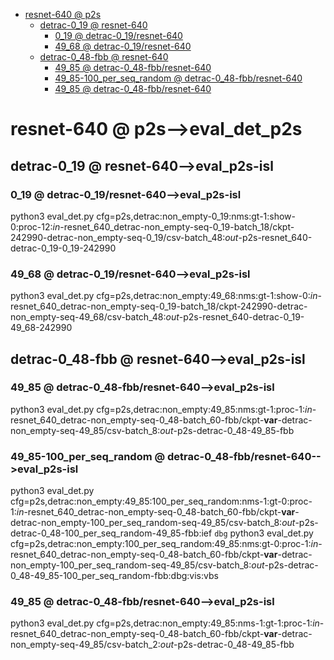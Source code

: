 <!-- MarkdownTOC -->

- [resnet-640       @ p2s](#resnet_640___p2_s_)
    - [detrac-0_19       @ resnet-640](#detrac_0_19___resnet_640_)
        - [0_19       @ detrac-0_19/resnet-640](#0_19___detrac_0_19_resnet_640_)
        - [49_68       @ detrac-0_19/resnet-640](#49_68___detrac_0_19_resnet_640_)
    - [detrac-0_48-fbb       @ resnet-640](#detrac_0_48_fbb___resnet_640_)
        - [49_85       @ detrac-0_48-fbb/resnet-640](#49_85___detrac_0_48_fbb_resnet_640_)
        - [49_85-100_per_seq_random       @ detrac-0_48-fbb/resnet-640](#49_85_100_per_seq_random___detrac_0_48_fbb_resnet_640_)
        - [49_85       @ detrac-0_48-fbb/resnet-640](#49_85___detrac_0_48_fbb_resnet_640__1)

<!-- /MarkdownTOC -->
<a id="resnet_640___p2_s_"></a>
# resnet-640       @ p2s-->eval_det_p2s
<a id="detrac_0_19___resnet_640_"></a>
## detrac-0_19       @ resnet-640-->eval_p2s-isl
<a id="49_68___detrac_0_9_resnet_640_vi_d_"></a>
<a id="0_19___detrac_0_19_resnet_640_"></a>
### 0_19       @ detrac-0_19/resnet-640-->eval_p2s-isl
python3 eval_det.py cfg=p2s,detrac:non_empty-0_19:nms:gt-1:show-0:proc-12:_in_-resnet_640_detrac-non_empty-seq-0_19-batch_18/ckpt-242990-detrac-non_empty-seq-0_19/csv-batch_48:_out_-p2s-resnet_640-detrac-0_19-0_19-242990
<a id="49_68___detrac_0_19_resnet_640_"></a>
### 49_68       @ detrac-0_19/resnet-640-->eval_p2s-isl
python3 eval_det.py cfg=p2s,detrac:non_empty:49_68:nms:gt-1:show-0:_in_-resnet_640_detrac-non_empty-seq-0_19-batch_18/ckpt-242990-detrac-non_empty-seq-49_68/csv-batch_48:_out_-p2s-resnet_640-detrac-0_19-49_68-242990

<a id="detrac_0_48_fbb___resnet_640_"></a>
## detrac-0_48-fbb       @ resnet-640-->eval_p2s-isl
<a id="49_85___detrac_0_48_fbb_resnet_640_"></a>
### 49_85       @ detrac-0_48-fbb/resnet-640-->eval_p2s-isl
python3 eval_det.py cfg=p2s,detrac:non_empty:49_85:nms:gt-1:proc-1:_in_-resnet_640_detrac-non_empty-seq-0_48-batch_60-fbb/ckpt-__var__-detrac-non_empty-seq-49_85/csv-batch_8:_out_-p2s-detrac-0_48-49_85-fbb

<a id="49_85_100_per_seq_random___detrac_0_48_fbb_resnet_640_"></a>
### 49_85-100_per_seq_random       @ detrac-0_48-fbb/resnet-640-->eval_p2s-isl
python3 eval_det.py cfg=p2s,detrac:non_empty:49_85:100_per_seq_random:nms-1:gt-0:proc-1:_in_-resnet_640_detrac-non_empty-seq-0_48-batch_60-fbb/ckpt-__var__-detrac-non_empty-100_per_seq_random-seq-49_85/csv-batch_8:_out_-p2s-detrac-0_48-100_per_seq_random-49_85-fbb:ief
`dbg`
python3 eval_det.py cfg=p2s,detrac:non_empty:100_per_seq_random:49_85:nms:gt-0:proc-1:_in_-resnet_640_detrac-non_empty-seq-0_48-batch_60-fbb/ckpt-__var__-detrac-non_empty-100_per_seq_random-seq-49_85/csv-batch_8:_out_-p2s-detrac-0_48-49_85-100_per_seq_random-fbb:dbg:vis:vbs
<a id="49_85___detrac_0_48_fbb_resnet_640__1"></a>
### 49_85       @ detrac-0_48-fbb/resnet-640-->eval_p2s-isl
python3 eval_det.py cfg=p2s,detrac:non_empty:49_85:nms-1:gt-1:proc-1:_in_-resnet_640_detrac-non_empty-seq-0_48-batch_60-fbb/ckpt-__var__-detrac-non_empty-seq-49_85/csv-batch_2:_out_-p2s-detrac-0_48-49_85-fbb

